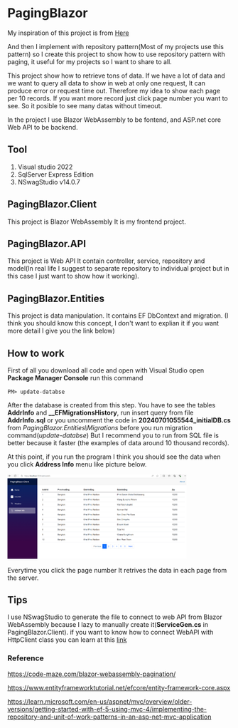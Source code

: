# PagingBlazor
My inspiration of this project is from <a target="_blank" href="https://code-maze.com/blazor-webassembly-pagination/"> Here </a>

And then I implement with repository pattern(Most of my projects use this pattern) so I create this project to show how to use repository pattern with paging, it useful for my projects so I want to share to all.

This project show how to retrieve tons of data. If we have a lot of data and we want to query all data to show in web at only one request, It can produce error or request time out.
Therefore my idea to show each page per 10 records. If you want more record just click page number you want to see. So it posible to see many datas without timeout.

In the project I use Blazor WebAssembly to be fontend, and ASP.net core Web API to be backend.
## Tool
1. Visual studio 2022
2. SqlServer Express Edition
3. NSwagStudio v14.0.7

## PagingBlazor.Client
This project is Blazor WebAssembly It is my frontend project.
## PagingBlazor.API
This project is Web API It contain controller, service, repository and model(In real life I suggest to separate repository to individual project but in this case I just want to show how it working).
## PagingBlazor.Entities
This project is data manipulation. It contains EF DbContext and migration. (I think you should know this concept, I don't want to explian it if you want more detail I give you the link below)

## How to work
First of all you download all code and open with Visual Studio open **Package Manager Console** run this command 
```
PM> update-databse
```
After the database is created from this step. You have to see the tables **AddrInfo** and **__EFMigrationsHistory**, run insert query from file **AddrInfo.sql** or you uncomment the code in **20240701055544_initialDB.cs** from *PagingBlazor.Entities\Migrations* before you run migration command(*update-databse*) But I recommend you to run from SQL file is better because it faster (the examples of data around 10 thousand records).

At this point, if you run the program I think you should see the data when you click **Address Info** menu like picture below.

<img src="https://github.com/tree12/PagingBlazor/blob/main/images/image1.png" width="80%" title="hover text">

Everytime you click the page number It retrives the data in each page from the server.

## Tips
I use NSwagStudio to generate the file to connect to web API from Blazor WebAssembly because I lazy to manually create it(**ServiceGen.cs** in PagingBlazor.Client). if you want to know how to connect WebAPI with HttpClient class you can learn at this <a href="https://learn.microsoft.com/en-us/aspnet/core/blazor/call-web-api?view=aspnetcore-8.0" target="_blank">link</a>

### Reference
https://code-maze.com/blazor-webassembly-pagination/

https://www.entityframeworktutorial.net/efcore/entity-framework-core.aspx

https://learn.microsoft.com/en-us/aspnet/mvc/overview/older-versions/getting-started-with-ef-5-using-mvc-4/implementing-the-repository-and-unit-of-work-patterns-in-an-asp-net-mvc-application

